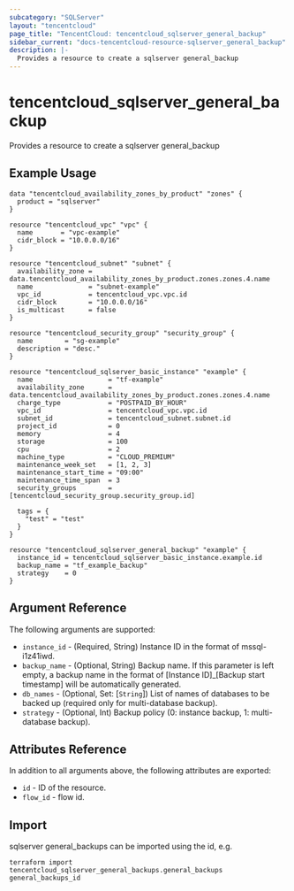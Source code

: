 ```yaml
---
subcategory: "SQLServer"
layout: "tencentcloud"
page_title: "TencentCloud: tencentcloud_sqlserver_general_backup"
sidebar_current: "docs-tencentcloud-resource-sqlserver_general_backup"
description: |-
  Provides a resource to create a sqlserver general_backup
---
```


# tencentcloud_sqlserver_general_backup

Provides a resource to create a sqlserver general_backup

## Example Usage

```hcl
data "tencentcloud_availability_zones_by_product" "zones" {
  product = "sqlserver"
}

resource "tencentcloud_vpc" "vpc" {
  name       = "vpc-example"
  cidr_block = "10.0.0.0/16"
}

resource "tencentcloud_subnet" "subnet" {
  availability_zone = data.tencentcloud_availability_zones_by_product.zones.zones.4.name
  name              = "subnet-example"
  vpc_id            = tencentcloud_vpc.vpc.id
  cidr_block        = "10.0.0.0/16"
  is_multicast      = false
}

resource "tencentcloud_security_group" "security_group" {
  name        = "sg-example"
  description = "desc."
}

resource "tencentcloud_sqlserver_basic_instance" "example" {
  name                   = "tf-example"
  availability_zone      = data.tencentcloud_availability_zones_by_product.zones.zones.4.name
  charge_type            = "POSTPAID_BY_HOUR"
  vpc_id                 = tencentcloud_vpc.vpc.id
  subnet_id              = tencentcloud_subnet.subnet.id
  project_id             = 0
  memory                 = 4
  storage                = 100
  cpu                    = 2
  machine_type           = "CLOUD_PREMIUM"
  maintenance_week_set   = [1, 2, 3]
  maintenance_start_time = "09:00"
  maintenance_time_span  = 3
  security_groups        = [tencentcloud_security_group.security_group.id]

  tags = {
    "test" = "test"
  }
}

resource "tencentcloud_sqlserver_general_backup" "example" {
  instance_id = tencentcloud_sqlserver_basic_instance.example.id
  backup_name = "tf_example_backup"
  strategy    = 0
}
```

## Argument Reference

The following arguments are supported:

* `instance_id` - (Required, String) Instance ID in the format of mssql-i1z41iwd.
* `backup_name` - (Optional, String) Backup name. If this parameter is left empty, a backup name in the format of [Instance ID]_[Backup start timestamp] will be automatically generated.
* `db_names` - (Optional, Set: [`String`]) List of names of databases to be backed up (required only for multi-database backup).
* `strategy` - (Optional, Int) Backup policy (0: instance backup, 1: multi-database backup).

## Attributes Reference

In addition to all arguments above, the following attributes are exported:

* `id` - ID of the resource.
* `flow_id` - flow id.


## Import

sqlserver general_backups can be imported using the id, e.g.

```
terraform import tencentcloud_sqlserver_general_backups.general_backups general_backups_id
```


